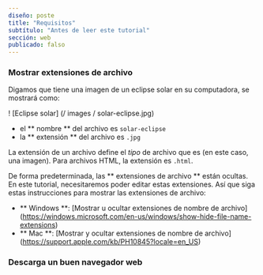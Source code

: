 ```yaml
---
diseño: poste
title: "Requisitos"
subtítulo: "Antes de leer este tutorial"
sección: web
publicado: falso
---
```


### Mostrar extensiones de archivo

Digamos que tiene una imagen de un eclipse solar en su computadora, se mostrará como:

! [Eclipse solar] (/ images / solar-eclipse.jpg)

* el ** nombre ** del archivo es `solar-eclipse`
* la ** extensión ** del archivo es `.jpg`

La extensión de un archivo define el _tipo_ de archivo que es (en este caso, una imagen). Para archivos HTML, la extensión es `.html`.

De forma predeterminada, las ** extensiones de archivo ** están ocultas. En este tutorial, necesitaremos poder editar estas extensiones. Así que siga estas instrucciones para mostrar las extensiones de archivo:

* ** Windows **: [Mostrar u ocultar extensiones de nombre de archivo] (https://windows.microsoft.com/en-us/windows/show-hide-file-name-extensions)
* ** Mac **: [Mostrar y ocultar extensiones de nombre de archivo] (https://support.apple.com/kb/PH10845?locale=en_US)

### Descarga un buen navegador web



[^ 1]: ["Eclipse del 20 de marzo - Irlanda recortada" por Jacob Thomas] (https://commons.wikimedia.org/wiki/File:March_20th_Eclipse_-_Ireland_cropped.jpg#/media/File:March_20th_Eclipse_-_Ireland_cropped.jpg)
